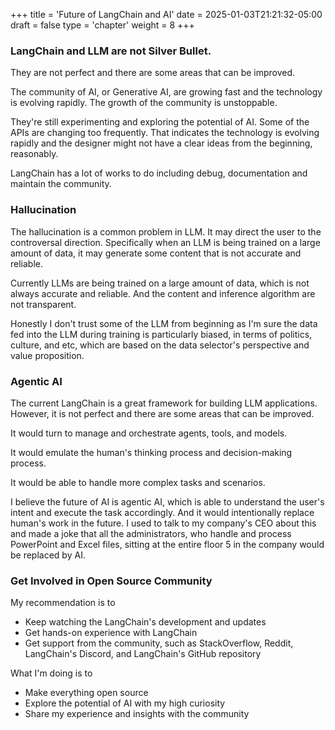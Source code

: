 +++
title = 'Future of LangChain and AI'
date = 2025-01-03T21:21:32-05:00
draft = false
type = 'chapter'
weight = 8
+++

### LangChain and LLM are not Silver Bullet. 

They are not perfect and there are some areas that can be improved. 

The community of AI, or Generative AI, are growing fast and the technology is evolving rapidly. The growth of the community is unstoppable.

They're still experimenting and exploring the potential of AI. Some of the APIs are changing too frequently. That indicates the technology is evolving rapidly and the designer might not have a clear ideas from the beginning, reasonably.

LangChain has a lot of works to do including debug, documentation and maintain the community.

### Hallucination

The hallucination is a common problem in LLM. It may direct the user to the controversal direction. Specifically when an LLM is being trained on a large amount of data, it may generate some content that is not accurate and reliable.

Currently LLMs are being trained on a large amount of data, which is not always accurate and reliable. And the content and inference algorithm are not transparent. 

Honestly I don't trust some of the LLM from beginning as I'm sure the data fed into the LLM during training is particularly biased, in terms of politics, culture, and etc, which are based on the data selector's perspective and value proposition.

### Agentic AI

The current LangChain is a great framework for building LLM applications. However, it is not perfect and there are some areas that can be improved.

It would turn to manage and orchestrate agents, tools, and models.

It would emulate the human's thinking process and decision-making process.

It would be able to handle more complex tasks and scenarios.

I believe the future of AI is agentic AI, which is able to understand the user's intent and execute the task accordingly. And it would intentionally replace human's work in the future. I used to talk to my company's CEO about this and made a joke that all the administrators, who handle and process PowerPoint and Excel files, sitting at the entire floor 5 in the company would be replaced by AI.

### Get Involved in Open Source Community

My recommendation is to

- Keep watching the LangChain's development and updates
- Get hands-on experience with LangChain
- Get support from the community, such as StackOverflow, Reddit, LangChain's Discord, and LangChain's GitHub repository

What I'm doing is to
- Make everything open source
- Explore the potential of AI with my high curiosity
- Share my experience and insights with the community

